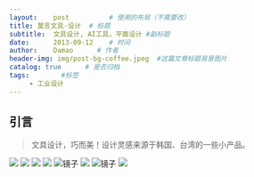 ```yaml
---
layout:    post          # 使用的布局（不需要改）
title: 莫言文具-设计  # 标题 
subtitle:  文具设计, AI工具，平面设计 #副标题
date:      2013-09-12    # 时间
author:    Damao      # 作者
header-img: img/post-bg-coffee.jpeg  #这篇文章标题背景图片
catalog: true      # 是否归档
tags:        #标签
     - 工业设计
---
```


## 引言
>文具设计，巧而美！设计灵感来源于韩国、台湾的一些小产品。


![](http://wx1.sinaimg.cn/mw690/006DJdgGgy1fm1iy5w2hoj30m80ho0tb.jpg)
![](http://wx3.sinaimg.cn/mw690/006DJdgGgy1fm1ixw76ivj31cv0m8q5e.jpg)
![](http://wx4.sinaimg.cn/mw690/006DJdgGgy1fm1ixlbw6nj30m81oa45a.jpg)
![](http://wx1.sinaimg.cn/mw690/006DJdgGgy1fm1ix9pewgj30k50m80u2.jpg)
![镜子](http://wx1.sinaimg.cn/mw690/006DJdgGgy1fm1iww8kctj30m80hydgj.jpg)
![](http://wx4.sinaimg.cn/mw690/006DJdgGgy1fm1iwrv2s8j30m80dawg4.jpg)
![镜子](http://wx1.sinaimg.cn/mw690/006DJdgGgy1fm1iwokztij30m80k8wf3.jpg)
![](http://wx1.sinaimg.cn/mw690/006DJdgGgy1fm1iwdw53nj30m80elq3i.jpg)

